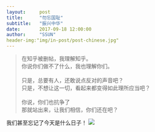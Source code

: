 ```yaml
---
layout:     post
title:      "勿忘国耻"
subtitle:   "振兴中华"
date:       2017-09-18 12:00:00
author:     "SSUN"
header-img:"img/in-post/post-chinese.jpg"
---
```


> 在知乎被删帖，我理解知乎。  
> 你说你们做不了什么，我也理解你们。  
> <br/>
> 只是，总要有人，还敢说点反对的声音吧？    
> 只是，不想让这一切，看起来都变得如此理所应当吧？  
> <br/>
> 你说，你们也抗争了  
> 那就站出来，让我们相信，你们还在吧？


我们甚至忘记了今天是什么日子！
![](http://old.cicphoto.com/newcicsite/syxy/tj/201408/W020140827418493810536.jpg)